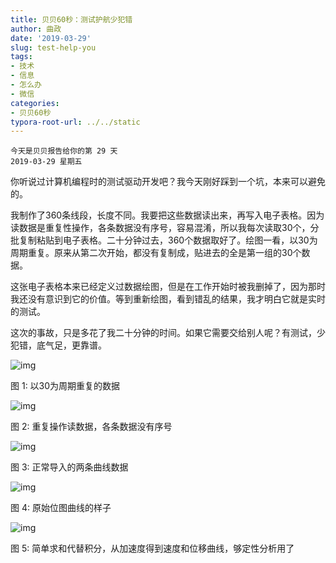 ```yaml
---
title: 贝贝60秒：测试护航少犯错
author: 曲政
date: '2019-03-29'
slug: test-help-you
tags:
- 技术
- 信息
- 怎么办
- 微信
categories:
- 贝贝60秒
typora-root-url: ../../static
---
```


```
今天是贝贝报告给你的第 29 天
2019-03-29 星期五
```

你听说过计算机编程时的测试驱动开发吧？我今天刚好踩到一个坑，本来可以避免的。

我制作了360条线段，长度不同。我要把这些数据读出来，再写入电子表格。因为读数据是重复性操作，各条数据没有序号，容易混淆，所以我每次读取30个，分批复制粘贴到电子表格。二十分钟过去，360个数据取好了。绘图一看，以30为周期重复。原来从第二次开始，都没有复制成，贴进去的全是第一组的30个数据。

这张电子表格本来已经定义过数据绘图，但是在工作开始时被我删掉了，因为那时我还没有意识到它的价值。等到重新绘图，看到错乱的结果，我才明白它就是实时的测试。

这次的事故，只是多花了我二十分钟的时间。如果它需要交给别人呢？有测试，少犯错，底气足，更靠谱。

![img](/images/2019-03-29-%E8%B4%9D%E8%B4%9D60%E7%A7%92%EF%BC%9A%E6%B5%8B%E8%AF%95%E6%8A%A4%E8%88%AA%E5%B0%91%E7%8A%AF%E9%94%99/640-20200416155915195.jpeg)

图 1: 以30为周期重复的数据

![img](/images/2019-03-29-%E8%B4%9D%E8%B4%9D60%E7%A7%92%EF%BC%9A%E6%B5%8B%E8%AF%95%E6%8A%A4%E8%88%AA%E5%B0%91%E7%8A%AF%E9%94%99/640-20200416155917996.jpeg)

图 2: 重复操作读数据，各条数据没有序号

![img](/images/2019-03-29-%E8%B4%9D%E8%B4%9D60%E7%A7%92%EF%BC%9A%E6%B5%8B%E8%AF%95%E6%8A%A4%E8%88%AA%E5%B0%91%E7%8A%AF%E9%94%99/640-20200416155917017.jpeg)

图 3: 正常导入的两条曲线数据

![img](/images/2019-03-29-%E8%B4%9D%E8%B4%9D60%E7%A7%92%EF%BC%9A%E6%B5%8B%E8%AF%95%E6%8A%A4%E8%88%AA%E5%B0%91%E7%8A%AF%E9%94%99/640-20200416155917805.jpeg)

图 4: 原始位图曲线的样子

![img](/images/2019-03-29-%E8%B4%9D%E8%B4%9D60%E7%A7%92%EF%BC%9A%E6%B5%8B%E8%AF%95%E6%8A%A4%E8%88%AA%E5%B0%91%E7%8A%AF%E9%94%99/640-20200416155917948.jpeg)

图 5: 简单求和代替积分，从加速度得到速度和位移曲线，够定性分析用了